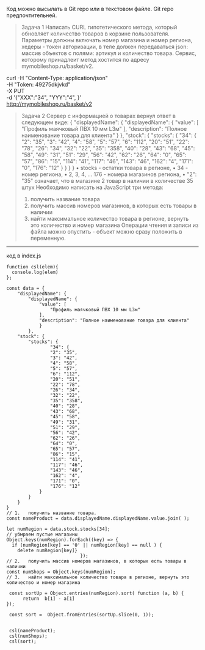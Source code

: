 Код можно высылать в Git repo или в текстовом файле. Git repo предпочтительней.
>Задача 1
Написать CURL гипотетического метода, который обновляет количество товаров в корзине пользователя.
Параметры должны включать номер магазина и номер региона,
хедеры - токен авторизации,
в теле должен передаваться json: массив объектов с полями: артикул и количество товара.
Сервис, которому принадлеит метод хостится по адресу mymobileshop.ru/basket/v2.


curl -H "Content-Type: application/json" \
     -H "Token: 49275dkjvkd" \
       -X PUT \
       -d '{"XXX":"34", "YYY":"4", }' \
       http://mymobileshop.ru/basket/v2
     

>Задача 2
Сервер с информацией о товарах вернул ответ в следующем виде: 
{
    "displayedName": {
        "displayedName": {
            "value": [
                "Профиль маячковый ПВХ 10 мм L3м"
            ],
            "description": "Полное наименование товара для клиента"
            }
        },
    "stock": {
        "stocks": {
                "34": {
                "2": "35",
                "3": "42",
                "4": "58",
                "5": "57",
                "6": "112",
                "20": "51",
                "22": "78",
                "26": "34",
                "32": "22",
                "35": "358",
                "40": "28",
                "43": "68",
                "45": "58",
                "49": "31",
                "51": "29",
                "56": "42",
                "62": "26",
                "64": "0",
                "65": "57",
                "86": "15",
                "114": "41",
                "117": "46",
                "143": "46",
                "162": "4",
                "171": "0",
                "176": "12"
            }
        }
    }
}
•	stocks - остатки товара в регионе,
•	34 - номер региона,
•	2, 3, 4, ... 176 - номера магазинов региона,
•	"2": "35" означает, что в магазине 2 товар в наличии в количестве 35 штук
Необходимо написать на JavaScript три метода:
>1.	получить название товара
>2.	получить массив номеров магазинов, в которых есть товары в наличии
>3.	найти максимальное количество товара в регионе, вернуть это количество и номер магазина
Операции чтения и записи из файла можно опустить - объект можно сразу положить в переменную.


****
код в index.js  

```
function csl(elem){
  console.log(elem)
};

const data = {
    "displayedName": {
        "displayedName": {
            "value": [
                "Профиль маячковый ПВХ 10 мм L3м"
            ],
            "description": "Полное наименование товара для клиента"
            }
        },
    "stock": {
        "stocks": {
                "34": {
                "2": "35",
                "3": "42",
                "4": "58",
                "5": "57",
                "6": "112",
                "20": "51",
                "22": "78",
                "26": "34",
                "32": "22",
                "35": "358",
                "40": "28",
                "43": "68",
                "45": "58",
                "49": "31",
                "51": "29",
                "56": "42",
                "62": "26",
                "64": "0",
                "65": "57",
                "86": "15",
                "114": "41",
                "117": "46",
                "143": "46",
                "162": "4",
                "171": "0",
                "176": "12"
            }
        }
    }
}
// 1.	получить название товара. 
const nameProduct = data.displayedName.displayedName.value.join( );

let numRegion = data.stock.stocks[34];
// убмраем пустые магазины
Object.keys(numRegion).forEach((key) => {
  if (numRegion[key] == '0' || numRegion[key] == null ) { 
    delete numRegion[key]}
                           });
// 2.	получить массив номеров магазинов, в которых есть товары в наличии
const numShops = Object.keys(numRegion);
// 3.	найти максимальное количество товара в регионе, вернуть это количество и номер магазина
  
 const sortUp = Object.entries(numRegion).sort( function (a, b) {
      return  b[1] - a[1]
});

 const sort =  Object.fromEntries(sortUp.slice(0, 1));
 

 csl(nameProduct);
 csl(numShops);
 csl(sort);




